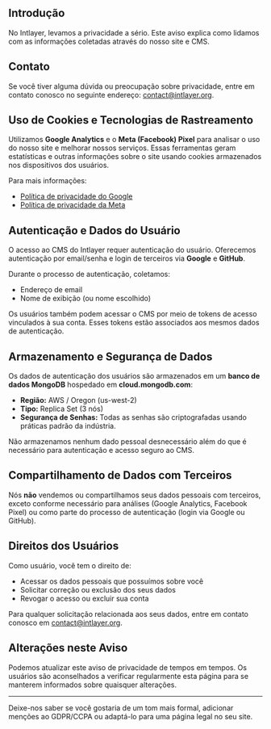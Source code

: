 ## Introdução

No Intlayer, levamos a privacidade a sério. Este aviso explica como lidamos com as informações coletadas através do nosso site e CMS.

## Contato

Se você tiver alguma dúvida ou preocupação sobre privacidade, entre em contato conosco no seguinte endereço: [contact@intlayer.org](mailto:contact@intlayer.org).

## Uso de Cookies e Tecnologias de Rastreamento

Utilizamos **Google Analytics** e o **Meta (Facebook) Pixel** para analisar o uso do nosso site e melhorar nossos serviços. Essas ferramentas geram estatísticas e outras informações sobre o site usando cookies armazenados nos dispositivos dos usuários.

Para mais informações:

- [Política de privacidade do Google](https://policies.google.com/privacy)
- [Política de privacidade da Meta](https://www.facebook.com/privacy/policy)

## Autenticação e Dados do Usuário

O acesso ao CMS do Intlayer requer autenticação do usuário. Oferecemos autenticação por email/senha e login de terceiros via **Google** e **GitHub**.

Durante o processo de autenticação, coletamos:

- Endereço de email
- Nome de exibição (ou nome escolhido)

Os usuários também podem acessar o CMS por meio de tokens de acesso vinculados à sua conta. Esses tokens estão associados aos mesmos dados de autenticação.

## Armazenamento e Segurança de Dados

Os dados de autenticação dos usuários são armazenados em um **banco de dados MongoDB** hospedado em **cloud.mongodb.com**:

- **Região:** AWS / Oregon (us-west-2)
- **Tipo:** Replica Set (3 nós)
- **Segurança de Senhas:** Todas as senhas são criptografadas usando práticas padrão da indústria.

Não armazenamos nenhum dado pessoal desnecessário além do que é necessário para autenticação e acesso seguro ao CMS.

## Compartilhamento de Dados com Terceiros

Nós **não** vendemos ou compartilhamos seus dados pessoais com terceiros, exceto conforme necessário para análises (Google Analytics, Facebook Pixel) ou como parte do processo de autenticação (login via Google ou GitHub).

## Direitos dos Usuários

Como usuário, você tem o direito de:

- Acessar os dados pessoais que possuímos sobre você
- Solicitar correção ou exclusão dos seus dados
- Revogar o acesso ou excluir sua conta

Para qualquer solicitação relacionada aos seus dados, entre em contato conosco em [contact@intlayer.org](mailto:contact@intlayer.org).

## Alterações neste Aviso

Podemos atualizar este aviso de privacidade de tempos em tempos. Os usuários são aconselhados a verificar regularmente esta página para se manterem informados sobre quaisquer alterações.

---

Deixe-nos saber se você gostaria de um tom mais formal, adicionar menções ao GDPR/CCPA ou adaptá-lo para uma página legal no seu site.
